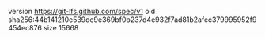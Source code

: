 version https://git-lfs.github.com/spec/v1
oid sha256:44b141210e539dc9e369bf0b237d4e932f7ad81b2afcc379995952f9454ec876
size 15668
